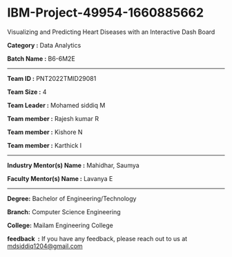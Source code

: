 # IBM-Project-49954-1660885662
Visualizing and Predicting Heart Diseases with an Interactive Dash Board

**Category :** Data Analytics 

**Batch Name :** B6-6M2E 

--- 

**Team ID :** PNT2022TMID29081 

**Team Size :** 4 

**Team Leader :** Mohamed siddiq M 

**Team member :** Rajesh kumar R 

**Team member :** Kishore N 

**Team member :** Karthick I

---
**Industry Mentor(s) Name :** Mahidhar, Saumya 

**Faculty Mentor(s) Name :** Lavanya E 

--- 

**Degree:**
Bachelor of Engineering/Technology 

**Branch:**
Computer Science Engineering 

**College:**
Mailam Engineering College 

**feedback  :**
If you have any feedback, please reach out to us at mdsiddiq1204@gmail.com 






